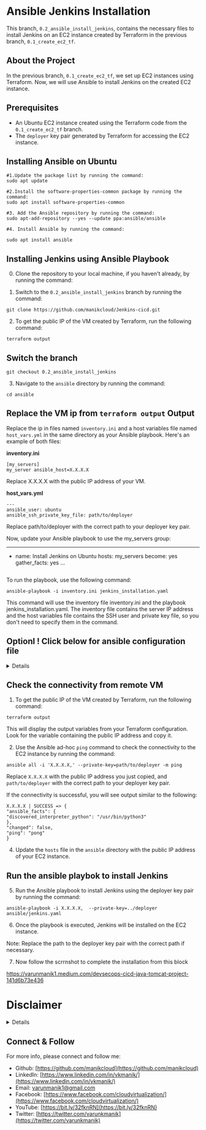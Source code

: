 # Ansible Jenkins Installation

This branch, `0.2_ansible_install_jenkins`, contains the necessary files to install Jenkins on an EC2 instance created by Terraform in the previous branch, `0.1_create_ec2_tf`. 

## About the Project

In the previous branch, `0.1_create_ec2_tf`, we set up EC2 instances using Terraform. Now, we will use Ansible to install Jenkins on the created EC2 instance.

## Prerequisites

- An Ubuntu EC2 instance created using the Terraform code from the `0.1_create_ec2_tf` branch.
- The `deployer` key pair generated by Terraform for accessing the EC2 instance.

## Installing Ansible on Ubuntu

```
#1.Update the package list by running the command:
sudo apt update

#2.Install the software-properties-common package by running the command:
sudo apt install software-properties-common

#3. Add the Ansible repository by running the command:
sudo apt-add-repository --yes --update ppa:ansible/ansible

#4. Install Ansible by running the command:

sudo apt install ansible
```

## Installing Jenkins using Ansible Playbook

0. Clone the repository to your local machine, if you haven't already, by running the command:

1. Switch to the `0.2_ansible_install_jenkins` branch by running the command:


```
git clone https://github.com/manikcloud/Jenkins-cicd.git
```
2. To get the public IP of the VM created by Terraform, run the following command:

```
terraform output
```

## Switch the branch 

```
git checkout 0.2_ansible_install_jenkins
```

3. Navigate to the `ansible` directory by running the command:

```
cd ansible
```

## Replace the VM ip from `terraform output` Output 

Replace the ip in files named `inventory.ini` and a host variables file named `host_vars.yml` in the same directory as your Ansible playbook. Here's an example of both files:

**inventory.ini**
```
[my_servers]
my_server ansible_host=X.X.X.X
```
Replace X.X.X.X with the public IP address of your VM.

**host_vars.yml**

```
---
ansible_user: ubuntu
ansible_ssh_private_key_file: path/to/deployer
```
Replace path/to/deployer with the correct path to your deployer key pair.

Now, update your Ansible playbook to use the my_servers group:

---
- name: Install Jenkins on Ubuntu
  hosts: my_servers
  become: yes
  gather_facts: yes
  ...

  ```
To run the playbook, use the following command:

```
ansible-playbook -i inventory.ini jenkins_installation.yaml
```
This command will use the inventory file inventory.ini and the playbook jenkins_installation.yaml. The inventory file contains the server IP address and the host variables file contains the SSH user and private key file, so you don't need to specify them in the command.

## Optionl ! Click below for ansible configuration file 
<details>
You can create a local Ansible configuration file, named `ansible.cfg`, in the same directory as your inventory file and playbook. This configuration file can contain custom settings for your project. Here's an example ansible.cfg file:

```
[defaults]
inventory = inventory.ini
remote_user = ubuntu
private_key_file = path/to/deployer
host_key_checking = False
retry_files_enabled = False
```
Replace path/to/deployer with the correct path to your deployer key pair.

With this configuration file in place, you can run the Ansible playbook without specifying the inventory file in the command:

```
ansible-playbook jenkins_installation.yaml

```

The ansible.cfg file tells Ansible to use the specified inventory file and settings by default, so you don't need to include them in the command.

</details>



## Check the connectivity from remote VM

1. To get the public IP of the VM created by Terraform, run the following command:

```
terraform output
```

This will display the output variables from your Terraform configuration. Look for the variable containing the public IP address and copy it.

2. Use the Ansible ad-hoc `ping` command to check the connectivity to the EC2 instance by running the command:

```
ansible all -i 'X.X.X.X,' --private-key=path/to/deployer -m ping
```

Replace `X.X.X.X` with the public IP address you just copied, and `path/to/deployer` with the correct path to your deployer key pair.

If the connectivity is successful, you will see output similar to the following:

```
X.X.X.X | SUCCESS => {
"ansible_facts": {
"discovered_interpreter_python": "/usr/bin/python3"
},
"changed": false,
"ping": "pong"
}
```
4. Update the `hosts` file in the `ansible` directory with the public IP address of your EC2 instance.

## Run the ansible playbok to install Jenkins
5. Run the Ansible playbook to install Jenkins using the deployer key pair by running the command:

```
ansible-playbook -i X.X.X.X,  --private-key=../deployer ansible/jenkins.yaml
```
6. Once the playbook is executed, Jenkins will be installed on the EC2 instance.

Note: Replace the path to the deployer key pair with the correct path if necessary.

7. Now follow the scrrnshot to complete the installation from this block 

https://varunmanik1.medium.com/devsecops-cicd-java-tomcat-project-141d6b73e436


# Disclaimer
<details>

Please note that the entire repository is owned and maintained by [Varun Kumar Manik](https://www.linkedin.com/in/vkmanik/). While every effort has been made to ensure the accuracy and reliability of the information and resources provided in this repository, Varun Kumar Manik takes full responsibility for any errors or inaccuracies that may be present.

Simplilearn is not responsible for the content or materials provided in this repository and disclaims all liability for any issues, misunderstandings, or claims that may arise from the use of the information or materials provided. By using this repository, you acknowledge that Varun Kumar Manik is solely accountable for its content, and you agree to hold Simplilearn harmless from any claims or liabilities that may arise as a result of your use or reliance on the information provided herein.

It is important to understand that this repository contains educational materials for a training course, and users are expected to apply their own judgment and discretion when utilizing the provided resources. Neither Varun Kumar Manik nor Simplilearn can guarantee specific results or outcomes from following the materials in this repository.

</details>

## Connect & Follow

For more info, please connect and follow me:

- Github: [https://github.com/manikcloud](https://github.com/manikcloud)
- LinkedIn: [https://www.linkedin.com/in/vkmanik/](https://www.linkedin.com/in/vkmanik/)
- Email: [varunmanik1@gmail.com](mailto:varunmanik1@gmail.com)
- Facebook: [https://www.facebook.com/cloudvirtualization/](https://www.facebook.com/cloudvirtualization/)
- YouTube: [https://bit.ly/32fknRN](https://bit.ly/32fknRN)
- Twitter: [https://twitter.com/varunkmanik](https://twitter.com/varunkmanik)

